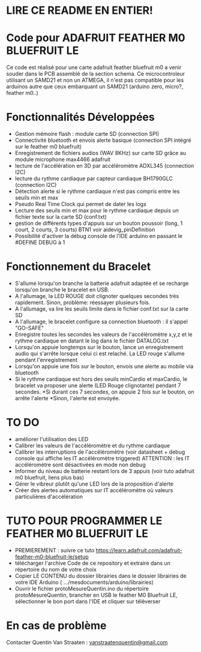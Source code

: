 # LIRE CE README EN ENTIER!

# Code pour ADAFRUIT FEATHER M0 BLUEFRUIT LE

Ce code est réalisé pour une carte adafruit feather bluefruit m0 a venir souder dans le PCB assemblé de la section schema.
Ce microcontroleur utilisant un SAMD21 et non un ATMEGA, il n'est pas compatible pour les arduinos autre que ceux embarquant un SAMD21 (arduino zero, micro?, feather m0..)

# Fonctionnalités Développées

- Gestion mémoire flash : module carte SD (connection SPI)
- Connectivité bluetooth et envois alerte basique (connection SPI intégré sur le feather m0 bluefruit)
- Enregistrement de fichiers audios (WAV 8KHz) sur carte SD grâce au module microphone max4466 adafruit
- lecture de l'accélération en 3D par accéléromètre ADXL345 (connection I2C)
- lecture du rythme cardiaque par capteur cardiaque BH1790GLC (connection I2C)
- Détection alerte si le rythme cardiaque n'est pas compris entre les seuils min et max
- Pseudo Real Time Clock qui permet de dater les logs
- Lecture des seuils min et max pour le rythme cardiaque depuis un fichier texte sur la carte SD (conf.txt)
- gestion de différents types d'appuis sur un bouton poussoir (long, 1 court, 2 courts, 3 courts) BTN1 voir aidevig_pinDefinition
- Possibilité d'activer la débug console de l'IDE arduino en passant le #DEFINE DEBUG à 1

# Fonctionnement du Bracelet

- S'allume lorsqu'on branche la batterie adafruit adaptée et se recharge lorsqu'on branche le bracelet en USB.
- A l'allumage, la LED ROUGE doit clignoter quelques secondes très rapidement. Sinon, problème: réessayer plusieurs fois.
- A l'allumage, va lire les seuils limite dans le fichier conf.txt sur la carte SD
- A l'allumage, le bracelet configure sa connection bluetooth : il s'appel "GO-SAFE"
- Enregistre toutes les secondes les valeurs de l'accéléromètre x,y,z et le rythme cardiaque en datant le log dans le fichier DATALOG.txt
- Lorsqu'on appuie longtemps sur le bouton, lance un enregistrement audio qui s'arrête lorsque celui ci est relaché. La LED rouge s'allume pendant l'enregistrement
- Lorsqu'on appuie une fois sur le bouton, envois une alerte au mobile via bluetooth
- Si le rythme cardiaque est hors des seuils minCardio et maxCardio, le bracelet va proposer une alerte (LED Rouge clignotante) pendant 7 secondes.
		*Si durant ces 7 secondes, on appuie 2 fois sur le bouton, on arrête l'alerte
		*Sinon, l'alerte est envoyée.

# TO DO

- améliorer l'utilisation des LED
- Calibrer les valeurs de l'accéléromètre et du rythme cardiaque
- Calibrer les interruptions de l'accéléromètre (voir datasheet + debug console qui affiche les IT accéléromètre triggered)
ATTENTION : les IT accéléromètre sont désactivées en mode non debug
- Informer du niveau de batterie restant lors de 3 appuis (voir tuto adafruit m0 bluefruit, liens plus bas)
- Gérer le vibreur plutôt qu'une LED lors de la proposition d'alerte
- Créer des alertes automatiques sur IT accéléromètre où valeurs particulières d'accélération

# TUTO POUR PROGRAMMER LE FEATHER M0 BLUEFRUIT LE

- PREMIEREMENT : suivre ce tuto https://learn.adafruit.com/adafruit-feather-m0-bluefruit-le/setup
- télécharger l'archive Code de ce repository et extraire dans un répertoire du nom de votre choix
- Copier LE CONTENU du dossier librairies dans le dossier librairies de votre IDE Arduino ( .../mesdocuments/arduino/librairies)
- Ouvrir le fichier protoMesureQuentin.ino du répertoire protoMesureQuentin, brancher en USB le feather M0 Bluefruit LE, sélectionner le bon port dans l'IDE et cliquer sur téléverser

# En cas de problème

Contacter Quentin Van Straaten : vanstraatenquentin@gmail.com